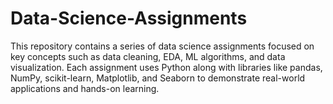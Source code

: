 # Data-Science-Assignments
This repository contains a series of data science assignments focused on key concepts such as data cleaning, EDA, ML algorithms, and data visualization.
Each assignment uses Python along with libraries like pandas, NumPy, scikit-learn, Matplotlib, and Seaborn to demonstrate real-world applications and hands-on learning.
